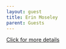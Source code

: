 ```yaml
---
layout: guest
title: Erin Moseley
parent: Guests
---
```



<div class="badge-base LI-profile-badge" data-locale="en_US" data-size="medium" data-theme="light" data-type="VERTICAL" data-vanity="erinomoseley" data-version="v1"><a class="badge-base__link LI-simple-link" href="https://www.linkedin.com/in/erinomoseley?trk=profile-badge">Click for more details</a></div>


